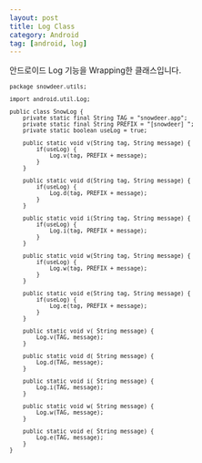 ```yaml
---
layout: post
title: Log Class
category: Android
tag: [android, log]
---
```


안드로이드 Log 기능을 Wrapping한 클래스입니다.

<pre class="prettyprint" style="font-size:0.7em;">
package snowdeer.utils;

import android.util.Log;

public class SnowLog {
    private static final String TAG = "snowdeer.app";
    private static final String PREFIX = "[snowdeer] ";
    private static boolean useLog = true;

    public static void v(String tag, String message) {
        if(useLog) {
            Log.v(tag, PREFIX + message);
        }
    }

    public static void d(String tag, String message) {
        if(useLog) {
            Log.d(tag, PREFIX + message);
        }
    }

    public static void i(String tag, String message) {
        if(useLog) {
            Log.i(tag, PREFIX + message);
        }
    }

    public static void w(String tag, String message) {
        if(useLog) {
            Log.w(tag, PREFIX + message);
        }
    }

    public static void e(String tag, String message) {
        if(useLog) {
            Log.e(tag, PREFIX + message);
        }
    }

    public static void v( String message) {
        Log.v(TAG, message);
    }

    public static void d( String message) {
        Log.d(TAG, message);
    }

    public static void i( String message) {
        Log.i(TAG, message);
    }

    public static void w( String message) {
        Log.w(TAG, message);
    }

    public static void e( String message) {
        Log.e(TAG, message);
    }
}

</pre>
